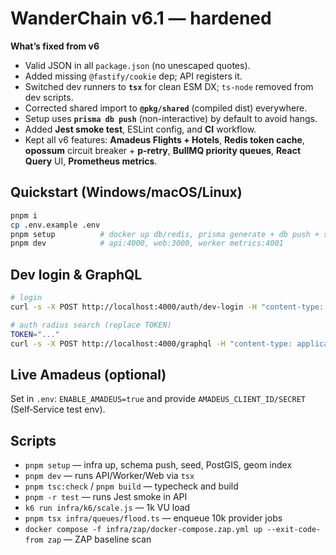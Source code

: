 # WanderChain v6.1 — hardened
**What’s fixed from v6**
- Valid JSON in all `package.json` (no unescaped quotes).
- Added missing `@fastify/cookie` dep; API registers it.
- Switched dev runners to **`tsx`** for clean ESM DX; `ts-node` removed from dev scripts.
- Corrected shared import to **`@pkg/shared`** (compiled dist) everywhere.
- Setup uses **`prisma db push`** (non-interactive) by default to avoid hangs.
- Added **Jest smoke test**, ESLint config, and **CI** workflow.
- Kept all v6 features: **Amadeus Flights + Hotels**, **Redis token cache**, **opossum** circuit breaker + **p-retry**, **BullMQ priority queues**, **React Query** UI, **Prometheus metrics**.

## Quickstart (Windows/macOS/Linux)
```bash
pnpm i
cp .env.example .env
pnpm setup          # docker up db/redis, prisma generate + db push + seed, enable PostGIS + geom index
pnpm dev            # api:4000, web:3000, worker metrics:4001
```

## Dev login & GraphQL
```bash
# login
curl -s -X POST http://localhost:4000/auth/dev-login -H "content-type: application/json" -d '{"username":"dev","password":"dev"}'

# auth radius search (replace TOKEN)
TOKEN="..."
curl -s -X POST http://localhost:4000/graphql -H "content-type: application/json" -H "authorization: Bearer $TOKEN"   -d '{"query":"query($i:SearchInput!){search(input:$i){place{name countryCode} offers{provider priceMinor currency}}}","variables":{"i":{"query":"","lat":66.5039,"lng":25.7294,"radiusKm":50}}}'
```

## Live Amadeus (optional)
Set in `.env`: `ENABLE_AMADEUS=true` and provide `AMADEUS_CLIENT_ID/SECRET` (Self‑Service test env).

## Scripts
- `pnpm setup` — infra up, schema push, seed, PostGIS, geom index
- `pnpm dev` — runs API/Worker/Web via `tsx`
- `pnpm tsc:check` / `pnpm build` — typecheck and build
- `pnpm -r test` — runs Jest smoke in API
- `k6 run infra/k6/scale.js` — 1k VU load
- `pnpm tsx infra/queues/flood.ts` — enqueue 10k provider jobs
- `docker compose -f infra/zap/docker-compose.zap.yml up --exit-code-from zap` — ZAP baseline scan

